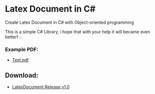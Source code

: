 # Latex Document in C#
Create Latex Document in C# with Object-oriented programming

This is a simple C# Library, i hope that with your help it will became even better! :

### Example PDF:
- [Test.pdf](https://github.com/simoneluconi/LatexDocument/blob/master/LatexDocumentExample/bin/Debug/Test.pdf)

## Download:
- [LatexDocument Release v1.0](https://github.com/simoneluconi/LatexDocument/releases/tag/1.0)
